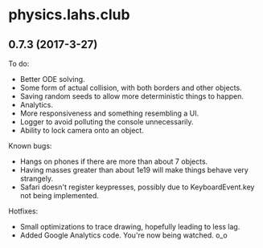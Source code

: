 # physics.lahs.club
## 0.7.3 (2017-3-27)

To do:
* Better ODE solving.
* Some form of actual collision, with both borders and other objects.
* Saving random seeds to allow more deterministic things to happen.
* Analytics.
* More responsiveness and something resembling a UI.
* Logger to avoid polluting the console unnecessarily.
* Ability to lock camera onto an object.

Known bugs:
* Hangs on phones if there are more than about 7 objects.
* Having masses greater than about 1e19 will make things behave very strangely.
* Safari doesn't register keypresses, possibly due to KeyboardEvent.key not being implemented.

Hotfixes:
* Small optimizations to trace drawing, hopefully leading to less lag.
* Added Google Analytics code. You're now being watched. o_o